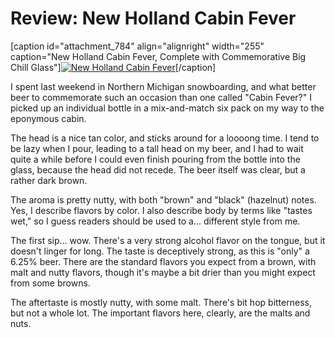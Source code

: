 Review: New Holland Cabin Fever
===============================

\[caption id="attachment\_784" align="alignright" width="255" caption="New Holland Cabin Fever, Complete with Commemorative Big Chill Glass"\][![New Holland Cabin Fever](http://www.yeastboundanddown.com/wp-content/uploads/2011/01/IMG_2302-255x300.jpg "New Holland Cabin Fever")](http://www.yeastboundanddown.com/wp-content/uploads/2011/01/IMG_2302.jpg)\[/caption\]

I spent last weekend in Northern Michigan snowboarding, and what better beer to commemorate such an occasion than one called "Cabin Fever?" I picked up an individual bottle in a mix-and-match six pack on my way to the eponymous cabin.

The head is a nice tan color, and sticks around for a loooong time. I tend to be lazy when I pour, leading to a tall head on my beer, and I had to wait quite a while before I could even finish pouring from the bottle into the glass, because the head did not recede. The beer itself was clear, but a rather dark brown.

The aroma is pretty nutty, with both "brown" and "black" (hazelnut) notes. Yes, I describe flavors by color. I also describe body by terms like "tastes wet," so I guess readers should be used to a... different style from me.

The first sip... wow. There's a very strong alcohol flavor on the tongue, but it doesn't linger for long. The taste is deceptively strong, as this is "only" a 6.25% beer. There are the standard flavors you expect from a brown, with malt and nutty flavors, though it's maybe a bit drier than you might expect from some browns.

The aftertaste is mostly nutty, with some malt. There's bit hop bitterness, but not a whole lot. The important flavors here, clearly, are the malts and nuts.